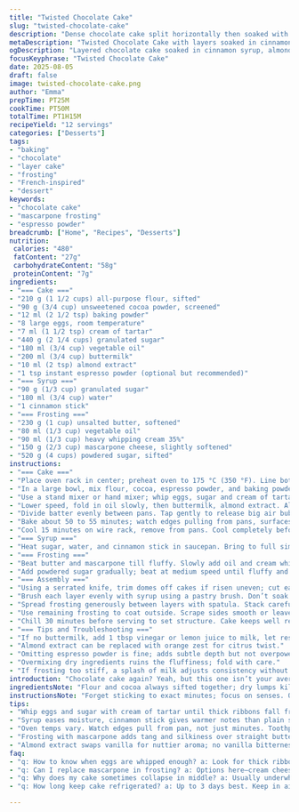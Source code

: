 ```yaml
---
title: "Twisted Chocolate Cake"
slug: "twisted-chocolate-cake"
description: "Dense chocolate cake split horizontally then soaked with spiced syrup and layered with a buttery frosting. Fluff from whipped egg whites supports the cocoa-rich batter mixed with oil and buttermilk. A splash of espresso powder replaces cocoa for a subtle bitterness and deeper flavor. Vanilla swapped for almond essence changes the aromatic profile. Syrup scented with cinnamon instead of plain water-sugar bath. Frosting softened with mascarpone and heavy cream adds a velvety finish. Baking timed by toothpick tests and edges pulling from pans. Layers soaked for moist crumb structure. Butter and oil balance richness without greasiness."
metaDescription: "Twisted Chocolate Cake with layers soaked in cinnamon syrup, almond-infused batter, and mascarpone frosting. Moist crumb and subtle espresso bitterness combine."
ogDescription: "Layered chocolate cake soaked in cinnamon syrup, almond essence, mascarpone frosting. Espresso powder adds deep bitterness; textures depend on meringue and fold."
focusKeyphrase: "Twisted Chocolate Cake"
date: 2025-08-05
draft: false
image: twisted-chocolate-cake.png
author: "Emma"
prepTime: PT25M
cookTime: PT50M
totalTime: PT1H15M
recipeYield: "12 servings"
categories: ["Desserts"]
tags:
- "baking"
- "chocolate"
- "layer cake"
- "frosting"
- "French-inspired"
- "dessert"
keywords:
- "chocolate cake"
- "mascarpone frosting"
- "espresso powder"
breadcrumb: ["Home", "Recipes", "Desserts"]
nutrition: 
 calories: "480"
 fatContent: "27g"
 carbohydrateContent: "58g"
 proteinContent: "7g"
ingredients:
- "=== Cake ==="
- "210 g (1 1/2 cups) all-purpose flour, sifted"
- "90 g (3/4 cup) unsweetened cocoa powder, screened"
- "12 ml (2 1/2 tsp) baking powder"
- "8 large eggs, room temperature"
- "7 ml (1 1/2 tsp) cream of tartar"
- "440 g (2 1/4 cups) granulated sugar"
- "180 ml (3/4 cup) vegetable oil"
- "200 ml (3/4 cup) buttermilk"
- "10 ml (2 tsp) almond extract"
- "1 tsp instant espresso powder (optional but recommended)"
- "=== Syrup ==="
- "90 g (1/3 cup) granulated sugar"
- "180 ml (3/4 cup) water"
- "1 cinnamon stick"
- "=== Frosting ==="
- "230 g (1 cup) unsalted butter, softened"
- "80 ml (1/3 cup) vegetable oil"
- "90 ml (1/3 cup) heavy whipping cream 35%"
- "150 g (2/3 cup) mascarpone cheese, slightly softened"
- "520 g (4 cups) powdered sugar, sifted"
instructions:
- "=== Cake ==="
- "Place oven rack in center; preheat oven to 175 °C (350 °F). Line bottoms of two 20 cm (8 inch) springform pans with parchment. Butter sides and dust lightly with flour. Helps to prevent cake collapse."
- "In a large bowl, mix flour, cocoa, espresso powder, and baking powder thoroughly. Dry ingredients evenly combined avoid patchy cocoa lumps."
- "Use a stand mixer or hand mixer; whip eggs, sugar and cream of tartar on high until volume doubles or forms thick ribbons when beaters lift — about 12 minutes. Meringue stage crucial for airiness."
- "Lower speed, fold in oil slowly, then buttermilk, almond extract. Alternate folding flour mixture gently in thirds to avoid knocking out air. Batter thickening but still loose, uniform color."
- "Divide batter evenly between pans. Tap gently to release big air bubbles."
- "Bake about 50 to 55 minutes; watch edges pulling from pans, surfaces dry but still slightly springy. Use toothpick test: when inserted near center, should come out with a few moist crumbs — not sticky batter."
- "Cool 15 minutes on wire rack, remove from pans. Cool completely before slicing."
- "=== Syrup ==="
- "Heat sugar, water, and cinnamon stick in saucepan. Bring to full simmer, stir until sugar dissolves. Remove cinnamon, cool syrup to room temperature. Syrup adds moisture and flavor punch."
- "=== Frosting ==="
- "Beat butter and mascarpone till fluffy. Slowly add oil and cream while mixing; makes texture softens, silky."
- "Add powdered sugar gradually; beat at medium speed until fluffy and spreadable; not dry or runny."
- "=== Assembly ==="
- "Using a serrated knife, trim domes off cakes if risen uneven; cut each cake horizontally into two layers making four total."
- "Brush each layer evenly with syrup using a pastry brush. Don’t soak excessively or crumb will turn to mush."
- "Spread frosting generously between layers with spatula. Stack carefully on a serving plate to keep layers aligned."
- "Use remaining frosting to coat outside. Scrape sides smooth or leave slightly textured — personal preference."
- "Chill 30 minutes before serving to set structure. Cake keeps well refrigerated up to 3 days; let sit out 20 minutes before slicing for softer crumb."
- "=== Tips and Troubleshooting ==="
- "If no buttermilk, add 1 tbsp vinegar or lemon juice to milk, let rest 5 min."
- "Almond extract can be replaced with orange zest for citrus twist."
- "Omitting espresso powder is fine; adds subtle depth but not overpowering."
- "Overmixing dry ingredients ruins the fluffiness; fold with care."
- "If frosting too stiff, a splash of milk adjusts consistency without losing structure."
introduction: "Chocolate cake again? Yeah, but this one isn’t your average fudgy slab. Think layers, soaked with syrup spiked with cinnamon, split thin so every bite has moisture and flavor bursting through. I swapped some cocoa for espresso powder—too many times cakes lacked punch. Also, almond extract instead of vanilla. Deeper, nuttier aroma. The frosting’s different too: mascarpone joins butter and cream. Makes it silkier, less sweet bomb. Baking times shifted slightly—ovens vary but learn to watch for that dry pull from the pan edges and toothpick tricks. Patience here repays in texture, air pockets, crumb that holds syrup without collapsing. Been burning edges and heavy crusts until this method clicked. Whip eggs long, fold ingredients gently. Stress in batter means dense brick. Know when to quit mixing. Learned these the hard way."
ingredientsNote: "Flour and cocoa always sifted together; dry lumps kill smoothness. Using whole eggs beaten with sugar and cream of tartar is key for volume; skipping cream of tartar means uneven rise. Vegetable oil keeps cake moist over butter—don’t sub all butter here or dry out. Buttermilk or acidified milk tenderizes crumb; acidic liquids react with baking powder. Instant espresso powder—tiny but mighty flavor booster, dissolves fast, no bitterness. Skip if you hate coffee taste, use extra cocoa instead. Almond extract swaps vanilla to add complexity—if allergic, orange zest or pure vanilla works too. Syrup is simple: sugar and water, but cinnamon stick added warms flavor. Frosting gets balance from mascarpone’s tang with butter richness. Powdered sugar amount adjustable per sweetness preference. Beating frosting at right speed controls texture, too high and it curdles or splits. Chill before spreading if too soft in summer kitchens."
instructionsNote: "Forget sticking to exact minutes; focus on senses. Oven temp steady at 350 but trust sight and touch: cakes pull slightly from sides and toothpick mostly clean. When folding flour mixture gently, use spatula, lower edges, swirl up, fold—don’t stir like crazy or lose all trapped air. When whipping eggs, look for thick ribbons that slowly drop—over whipping can dry out. Breaking crust off cakes before layering gives neat build, but crumbs okay if handled gently. Syrup application only when cakes are cool or warm but not hot to avoid melting frosting early. Brush evenly, no puddles. Frosting needs to be spreadable but firm enough to hold layers — chill if soft and re-whip. Assembly benefits from clean flat surfaces. Refrigerate briefly to firm up layers before slicing; stops filling smearing. If crumb crumbles when layering, refrigerate cake first. Chocolate cake without fuss requires watching and feeling, not just timing — sensory cues matter more than clock alone."
tips:
- "Whip eggs and sugar with cream of tartar until thick ribbons fall from beaters. Takes around 12 minutes. Underwhip and cake collapses, overwhip dries batter. Listen for soft peaks first, then heavy gloss. Volume doubles visibly. Slow fold oil and wet ingredients in thirds, gentle is key. Don’t lose trapped air or cake turns dense. Fold with rubber spatula scraping bottom, swirling edges up."
- "Syrup eases moisture, cinnamon stick gives warmer notes than plain sugar water. Simmer sugar and water fully until dissolved—don’t rush. Cool before brushing layers, hot syrup melts frosting. Brush thin layers, avoid soaking to mush. Syrup layers timing matters. Apply when cake still slightly warm but not hot. Too cold or too wet changes crumb texture and bite feel."
- "Oven temps vary. Watch edges pull from pan, not just minutes. Toothpick test near center: a few moist crumbs but no raw batter. Tap springform slightly before baking to release big air bubbles, avoids holes in final crumb. Once baked cool 15 min in pan then fully on rack. Trimming domes clean edges but some crumbs left okay. Bleeding frosting happens if crumbs too loose; chill cake first if crumb unstable."
- "Frosting with mascarpone adds tang and silkiness over straight buttercream. Beat butter and mascarpone till fluffy first, medium speed. Slowly add oil and cream while mixing to keep smooth. Powdered sugar added gradually prevents gritty or stiff texture. Avoid overbeating frosting at high speed; it curdles or separates. Chill frosting if too soft. Rewhip gently if needed before spreading."
- "Almond extract swaps vanilla for nuttier aroma; no vanilla bitterness, subtle florals instead. Espresso powder tiny but mighty; dissolve with dry ingredients for even bite. Skip espresso for pure cocoa taste, add more cocoa powder instead. Acid in buttermilk or acidified milk vital to react with baking powder, keeps crumb tender. No buttermilk? Add lemon juice or vinegar to milk and rest 5 minutes; acidity materializes."
faq:
- "q: How to know when eggs are whipped enough? a: Look for thick ribbons falling from beaters slowly. Should double volume. If dry or sharp peaks form, overwhipped. Too loose means under whipped. Takes 10-12 minutes at high speed. Cream of tartar essential. No fluff, dense cake later."
- "q: Can I replace mascarpone in frosting? a: Options here—cream cheese closest but more tangy, shifts flavor. Heavy cream and butter only makes classic buttercream, less silky. Skip mascarpone make frosting stiffer but still workable. Adjust sugar to balance acidity if using cream cheese. No mascarpone changes mouthfeel, down smoothness but holds."
- "q: Why does my cake sometimes collapse in middle? a: Usually underwhipped eggs or folding too rough. Air traps burst. Overbaking dries edges but can cause center slump too. Oven too hot or inaccurate temps also. Timing toothpick checks help. Fix by gentle folding, not rushing batter distribution."
- "q: How long keep cake refrigerated? a: Up to 3 days best. Keep in airtight container to avoid drying. Bring to room temp 20 minutes before serving so crumb softens. Frosting can firm too much cold, rewhip if too stiff. Freezing layers possible but disrupts syrup moisture distribution. Fresh is best for texture but fridge necessary."

---
```

